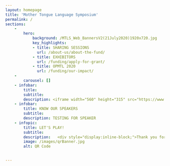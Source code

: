 ```yaml
---
layout: homepage
title: 'Mother Tongue Language Symposium'
permalink: /
sections:
    -
        hero:
            background: /MTLS_Web_BannersV2(21July2020)1920x720.jpg
            key_highlights:
            - title: SHARING SESSIONS
              url: /about-us/about-the-fund/
            - title: EXHIBITORS
              url: /funding/apply-for-grant/
            - title: OPMTL 2020
              url: /funding/our-impact/
    -
        carousel: []
    - infobar:
        title: 
        subtitle: 
        description: <iframe width="560" height="315" src="https://www.youtube.com/embed/videoseries?list=PLMC9KNkIncKtGvr2kFRuXBVmBev6cAJ2u" frameborder="0" allow="accelerometer; autoplay; encrypted-media; gyroscope; picture-in-picture" allowfullscreen></iframe>
    - infobar:
        title: KNOW OUR SPEAKERS
        subtitle: 
        description: TESTING FOR SPEAKER
    - infopic:
        title: LET'S PLAY!
        subtitle: 
        description:   <div style="display:inline-block;">Thank you for your interest in joining the SG MTLS! If you have signed up, you will be invited to join our outreach channels to receive the latest updates. </div>
        image: /images/qrBanner.jpg
        alt: QR Code
        

---
```



<!-- Type your notification here - the notification bar will not appear if this is empty. For other changes, refer to _data/homepage.yml to edit the homepage -->
